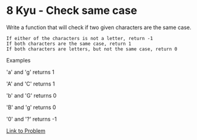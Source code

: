 # 8 Kyu - Check same case

Write a function that will check if two given characters are the same case.

    If either of the characters is not a letter, return -1
    If both characters are the same case, return 1
    If both characters are letters, but not the same case, return 0

Examples

'a' and 'g' returns 1

'A' and 'C' returns 1

'b' and 'G' returns 0

'B' and 'g' returns 0

'0' and '?' returns -1

[Link to Problem](https://www.codewars.com/kata/5dd462a573ee6d0014ce715b/train/javascript)